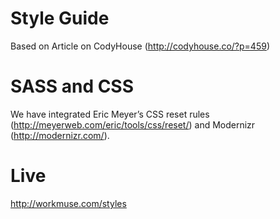 Style Guide 
=========
Based on Article on CodyHouse (http://codyhouse.co/?p=459)

SASS and CSS
=========
We have integrated Eric Meyer’s CSS reset rules (http://meyerweb.com/eric/tools/css/reset/) and Modernizr (http://modernizr.com/).

Live
=========
http://workmuse.com/styles
